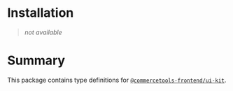 # Installation

> _not available_

# Summary

This package contains type definitions for [`@commercetools-frontend/ui-kit`](https://github.com/commercetools/ui-kit).
